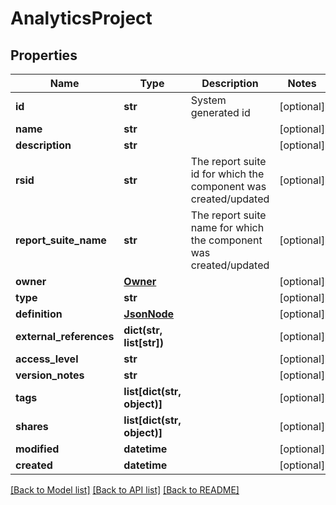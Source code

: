 # AnalyticsProject

## Properties
Name | Type | Description | Notes
------------ | ------------- | ------------- | -------------
**id** | **str** | System generated id | [optional] 
**name** | **str** |  | [optional] 
**description** | **str** |  | [optional] 
**rsid** | **str** | The report suite id for which the component was created/updated | [optional] 
**report_suite_name** | **str** | The report suite name for which the component was created/updated | [optional] 
**owner** | [**Owner**](Owner.md) |  | [optional] 
**type** | **str** |  | [optional] 
**definition** | [**JsonNode**](JsonNode.md) |  | [optional] 
**external_references** | **dict(str, list[str])** |  | [optional] 
**access_level** | **str** |  | [optional] 
**version_notes** | **str** |  | [optional] 
**tags** | **list[dict(str, object)]** |  | [optional] 
**shares** | **list[dict(str, object)]** |  | [optional] 
**modified** | **datetime** |  | [optional] 
**created** | **datetime** |  | [optional] 

[[Back to Model list]](../README.md#documentation-for-models) [[Back to API list]](../README.md#documentation-for-api-endpoints) [[Back to README]](../README.md)

